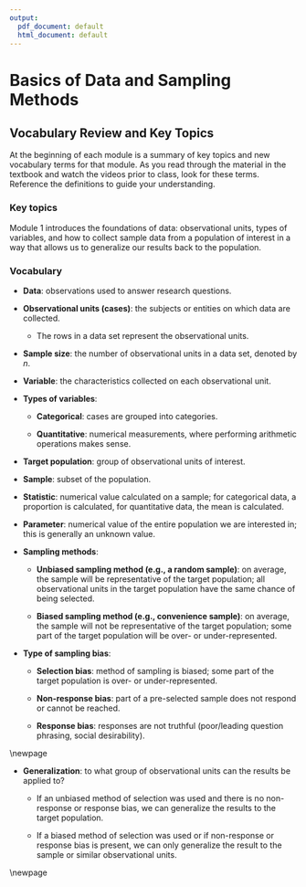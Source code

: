 ```yaml
---
output:
  pdf_document: default
  html_document: default
---
```

# Basics of Data and Sampling Methods

## Vocabulary Review and Key Topics 

At the beginning of each module is a summary of key topics and new vocabulary terms for that module. As you read through the material in the textbook and watch the videos prior to class, look for these terms.  Reference the definitions to guide your understanding.

### Key topics

Module 1 introduces the foundations of data: observational units, types of variables, and how to collect sample data from a population of interest in a way that allows us to generalize our results back to the population.

### Vocabulary

* **Data**: observations used to answer research questions.

* **Observational units (cases)**: the subjects or entities on which data are collected.

    * The rows in a data set represent the observational units.

* **Sample size**: the number of observational units in a data set, denoted by $n$.

* **Variable**: the characteristics collected on each observational unit.

* **Types of variables**:

    * **Categorical**: cases are grouped into categories.


    * **Quantitative**: numerical measurements, where performing arithmetic operations makes sense.

* **Target population**: group of observational units of interest.

* **Sample**: subset of the population.

* **Statistic**: numerical value calculated on a sample; for categorical data, a proportion is calculated, for quantitative data, the mean is calculated.

* **Parameter**: numerical value of the entire population we are interested in; this is generally an unknown value.

* **Sampling methods**:

    * **Unbiased sampling method (e.g., a random sample)**: on average, the sample will be representative of the target population; all observational units in the target population have the same chance of being selected.

    * **Biased sampling method (e.g., convenience sample)**: on average, the sample will not be representative of the target population; some part of the target population will be over- or under-represented.

* **Type of sampling bias**:

    * **Selection bias**: method of sampling is biased; some part of the target population is over- or under-represented.

    * **Non-response bias**: part of a pre-selected sample does not respond or cannot be reached.

    * **Response bias**: responses are not truthful (poor/leading question phrasing, social desirability).
    
\newpage

* **Generalization**: to what group of observational units can the results be applied to?  

    * If an unbiased method of selection was used and there is no non-response or response bias, we can generalize the results to the target population.

    * If a biased method of selection was used or if non-response or response bias is present, we can only generalize the result to the sample or similar observational units. 

\newpage
